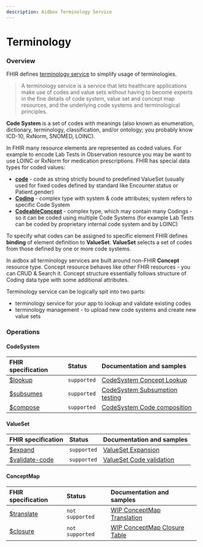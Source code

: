 ```yaml
---
description: Aidbox Terminology Service
---
```


# Terminology

### Overview

FHIR defines [terminology service](https://www.hl7.org/fhir/terminology-service.html#4.6) to simplify usage of terminologies.

> A terminology service is a service that lets healthcare applications make use of codes and value sets without having to become experts in the fine details of code system, value set and concept map resources, and the underlying code systems and terminological principles.

**Code System** is  a set of codes with meanings \(also known as enumeration, dictionary, terminology, classification, and/or ontology; you probably know ICD-10, RxNorm, SNOMED, LOINC\).

In FHIR many resource elements are represented as coded values. For example to encode Lab Tests in Observation resource you may be want to use LOINC or RxNorm for medication prescriptions. FHIR has special data types for coded values:

* [**code**](https://www.hl7.org/fhir/datatypes.html#code) - code as string strictly bound to predefined ValueSet \(usually used for fixed codes defined by standard like Encounter.status or Patient.gender\)
* [**Coding**](https://www.hl7.org/fhir/datatypes.html#Coding) - complex type with system & code attributes; system refers to specific Code System
* [**CodeableConcept**](https://www.hl7.org/fhir/datatypes.html#codeableconcept) - complex type, which may contain many Codings - so it can be coded using multiple Code Systems \(for example Lab Tests can be coded by proprietary internal code system and by LOINC\)

To specify what codes can be assigned to specific element FHIR defines **binding** of element definition to **ValueSet**. **ValueSet** selects a set of codes from those defined by one or more code systems. 

In aidbox all terminology services are built around non-FHIR  **Concept** resource type. Concept resource behaves like other FHIR resources - you can CRUD & Search it. Concept structure essentially follows structure of Coding data type with some additional attributes.

Terminology service can be logically spit into two parts:

* terminology service for your app to lookup and validate existing codes
* terminology management - to upload new code systems and create new value sets

### Operations

#### CodeSystem

| FHIR specification | Status | Documentation and samples |
| :--- | :--- | :--- |
| [$lookup](https://www.hl7.org/fhir/codesystem-operations.html#lookup) | `supported` | [CodeSystem Concept Lookup](codesystem-and-concept/concept-lookup.md) |
| [$subsumes](https://www.hl7.org/fhir/codesystem-operations.html#subsumes) | `supported` | [CodeSystem Subsumption testing](codesystem-and-concept/subsumption-testing.md) |
| [$compose](https://www.hl7.org/fhir/codesystem-operations.html#compose) | `supported` | [CodeSystem Code composition](codesystem-and-concept/codesystem-code-composition.md) |

#### ValueSet

| FHIR specification | Status | Documentation and samples |
| :--- | :--- | :--- |
| [$expand](https://www.hl7.org/fhir/valueset-operations.html#expand) | `supported` | [ValueSet Expansion](valueset/value-set-expansion.md) |
| [$validate-code](https://www.hl7.org/fhir/valueset-operations.html#validate-code) | `supported` | [ValueSet Code validation](valueset/value-set-validation.md) |

#### ConceptMap

| FHIR specification | Status | Documentation and samples |
| :--- | :--- | :--- |
| [$translate](https://www.hl7.org/fhir/conceptmap-operations.html#translate) | `not supported` | [WIP ConceptMap Translation](conceptmap/translations.md) |
| [$closure](https://www.hl7.org/fhir/conceptmap-operations.html#closure) | `not supported` | [WIP ConceptMap Closure Table](conceptmap/conceptmap-closure-table.md) |



